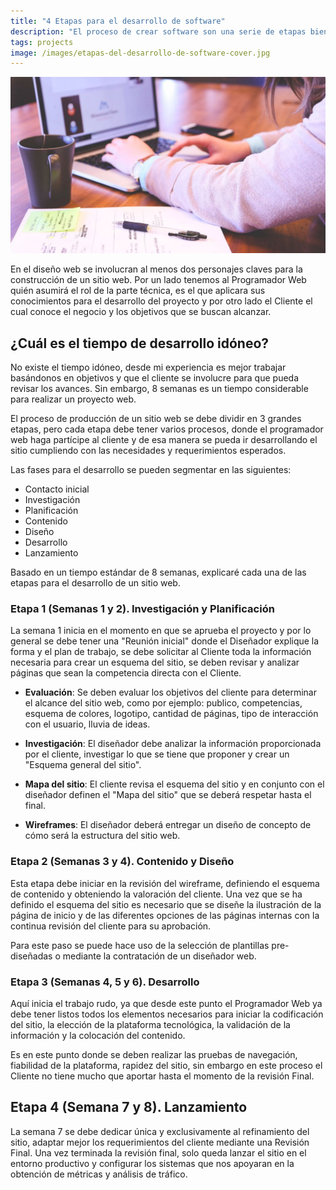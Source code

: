 ```yaml
---
title: "4 Etapas para el desarrollo de software"
description: "El proceso de crear software son una serie de etapas bien definidas que nos ayuden a determinar los tiempos de desarrollo"
tags: projects
image: /images/etapas-del-desarrollo-de-software-cover.jpg
---
```


![Tips de desarrollo][image-1]

En el diseño web se involucran al menos dos personajes claves para la construcción de un sitio web. Por un lado tenemos al Programador Web quién asumirá el rol de la parte técnica, es el que aplicara sus conocimientos para el desarrollo del proyecto y por otro lado el Cliente el cual conoce el negocio y los objetivos que se buscan alcanzar.

## ¿Cuál es el tiempo de desarrollo idóneo?

No existe el tiempo idóneo, desde mi experiencia es mejor trabajar basándonos en objetivos y que el cliente se involucre para que pueda revisar los avances. Sin embargo, 8 semanas es un tiempo considerable para realizar un proyecto web.

El proceso de producción de un sitio web se debe dividir en 3 grandes etapas, pero cada etapa debe tener varios procesos, donde el programador web haga partícipe al cliente y de esa manera se pueda ir desarrollando el sitio cumpliendo con las necesidades y requerimientos esperados.

Las fases para el desarrollo se pueden segmentar en las siguientes:

- Contacto inicial
- Investigación
- Planificación
- Contenido
- Diseño
- Desarrollo
- Lanzamiento

Basado en un tiempo estándar de 8 semanas, explicaré cada una de las etapas para el desarrollo de un sitio web.

### Etapa 1 (Semanas 1 y 2). Investigación y Planificación

La semana 1 inicia en el momento en que se aprueba el proyecto y por lo general se debe tener una "Reunión inicial" donde el Diseñador explique la forma y el plan de trabajo, se debe solicitar al Cliente toda la información necesaria para crear un esquema del sitio, se deben revisar y analizar páginas que sean la competencia directa con el Cliente.

- **Evaluación**: Se deben evaluar los objetivos del cliente para determinar el alcance del sitio web, como por ejemplo: publico, competencias, esquema de colores, logotipo, cantidad de páginas, tipo de interacción con el usuario, lluvia de ideas.

- **Investigación**: El diseñador debe analizar la información proporcionada por el cliente, investigar lo que se tiene que proponer y crear un "Esquema general del sitio".

- **Mapa del sitio**: El cliente revisa el esquema del sitio y en conjunto con el diseñador definen el "Mapa del sitio" que se deberá respetar hasta el final.

- **Wireframes**: El diseñador deberá entregar un diseño de concepto de cómo será la estructura del sitio web.

### Etapa 2 (Semanas 3 y 4). Contenido y Diseño

Esta etapa debe iniciar en la revisión del wireframe, definiendo el esquema de contenido y obteniendo la valoración del cliente. Una vez que se ha definido el esquema del sitio es necesario que se diseñe la ilustración de la página de inicio y de las diferentes opciones de las páginas internas con la continua revisión del cliente para su aprobación.

Para este paso se puede hace uso de la selección de plantillas pre-diseñadas o mediante la contratación de un diseñador web.

### Etapa 3 (Semanas 4, 5 y 6). Desarrollo

Aquí inicia el trabajo rudo, ya que desde este punto el Programador Web ya debe tener listos todos los elementos necesarios para iniciar la codificación del sitio, la elección de la plataforma tecnológica, la validación de la información y la colocación del contenido.

Es en este punto donde se deben realizar las pruebas de navegación, fiabilidad de la plataforma, rapidez del sitio, sin embargo en este proceso el Cliente no tiene mucho que aportar hasta el momento de la revisión Final.

## Etapa 4 (Semana 7 y 8). Lanzamiento

La semana 7 se debe dedicar única y exclusivamente al refinamiento del sitio, adaptar mejor los requerimientos del cliente mediante una Revisión Final. Una vez terminada la revisión final, solo queda lanzar el sitio en el entorno productivo y configurar los sistemas que nos apoyaran en la obtención de métricas y análisis de tráfico.

[image-1]:	/images/etapas-del-desarrollo-de-software-cover.jpg "Etapas del desarrollo de proyectos"